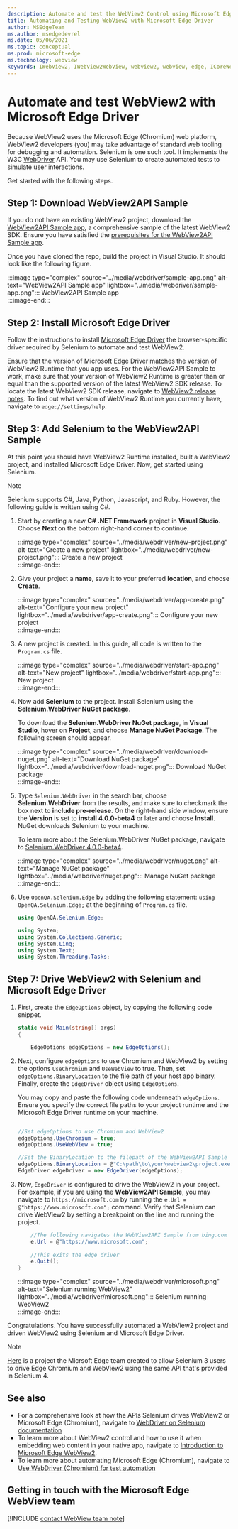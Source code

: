```yaml
---
description: Automate and test the WebView2 Control using Microsoft Edge Driver
title: Automating and Testing WebView2 with Microsoft Edge Driver
author: MSEdgeTeam
ms.author: msedgedevrel
ms.date: 05/06/2021
ms.topic: conceptual
ms.prod: microsoft-edge
ms.technology: webview
keywords: IWebView2, IWebView2WebView, webview2, webview, edge, ICoreWebView2, ICoreWebView2Controller, Selenium, Microsoft Edge Driver
---
```

# Automate and test WebView2 with Microsoft Edge Driver  

Because WebView2 uses the Microsoft Edge \(Chromium\) web platform, WebView2 developers \(you\) may take advantage of standard web tooling for debugging and automation.  Selenium is one such tool.  It implements the W3C [WebDriver][W3cWebdriver2] API.  You may use Selenium to create automated tests to simulate user interactions.  

Get started with the following steps.  

## Step 1:  Download WebView2API Sample  

If you do not have an existing WebView2 project, download the [WebView2API Sample app][GithubMicrosoftedgewebview2samplesSampleappsWebview2apisample], a comprehensive sample of the latest WebView2 SDK.  Ensure you have satisfied the [prerequisites for the WebView2API Sample app][GithubMicrosoftedgeWebview2samplesSampleappsWebview2apisamplePrerequisites].  

Once you have cloned the repo, build the project in Visual Studio.  It should look like the following figure.  

:::image type="complex" source="../media/webdriver/sample-app.png" alt-text="WebView2API Sample app" lightbox="../media/webdriver/sample-app.png":::
   WebView2API Sample app  
:::image-end:::    

## Step 2:  Install Microsoft Edge Driver  

Follow the instructions to install [Microsoft Edge Driver][WebdriverChromiumDownloadMicrosoftEdgeDriver] the browser-specific driver required by Selenium to automate and test WebView2.  

Ensure that the version of Microsoft Edge Driver matches the version of WebView2 Runtime that you app uses.  For the WebView2API Sample to work, make sure that your version of WebView2 Runtime is greater than or equal than the supported version of the latest WebView2 SDK release.  To locate the latest WebView2 SDK release, navigate to [WebView2 release notes][Webview2ReleaseNotes].  To find out what version of WebView2 Runtime you currently have, navigate to `edge://settings/help`.  

## Step 3:  Add Selenium to the WebView2API Sample  

At this point you should have WebView2 Runtime installed, built a WebView2 project, and installed Microsoft Edge Driver.  Now, get started using Selenium.  

> [!NOTE]
> Selenium supports C\#, Java, Python, Javascript, and Ruby.  However, the following guide is written using C\#.  

1.  Start by creating a new **C# .NET Framework** project in **Visual Studio**.  Choose **Next** on the bottom right-hand corner to continue.  
    
    :::image type="complex" source="../media/webdriver/new-project.png" alt-text="Create a new project" lightbox="../media/webdriver/new-project.png":::
       Create a new project  
    :::image-end:::  
    
1.  Give your project a **name**, save it to your preferred **location**, and choose **Create**.  
    
    :::image type="complex" source="../media/webdriver/app-create.png" alt-text="Configure your new project" lightbox="../media/webdriver/app-create.png":::
       Configure your new project  
    :::image-end:::  
    
1.  A new project is created.  In this guide, all code is written to the `Program.cs` file.  
    
    :::image type="complex" source="../media/webdriver/start-app.png" alt-text="New project" lightbox="../media/webdriver/start-app.png":::
       New project  
    :::image-end:::  
    
1.  Now add **Selenium** to the project.  Install Selenium using the **Selenium.WebDriver NuGet package**.  
    
    To download the **Selenium.WebDriver NuGet package**, in **Visual Studio**, hover on **Project**, and choose **Manage NuGet Package**.  The following screen should appear.  
    
    :::image type="complex" source="../media/webdriver/download-nuget.png" alt-text="Download NuGet package" lightbox="../media/webdriver/download-nuget.png":::
       Download NuGet package  
    :::image-end:::  
    
1.  Type `Selenium.WebDriver` in the search bar, choose **Selenium.WebDriver** from the results, and make sure to checkmark the box next to **include pre-release**.  On the right-hand side window, ensure the **Version** is set to **install 4.0.0-beta4** or later and choose **Install**.  NuGet downloads Selenium to your machine.  
    
    To learn more about the Selenium.WebDriver NuGet package, navigate to [Selenium.WebDriver 4.0.0-beta4][NugetSeleniumWebdriver700beta4].  
    
    :::image type="complex" source="../media/webdriver/nuget.png" alt-text="Manage NuGet package" lightbox="../media/webdriver/nuget.png":::
       Manage NuGet package  
    :::image-end:::  
    
1.  Use `OpenQA.Selenium.Edge` by adding the following statement:  `using OpenQA.Selenium.Edge;` at the beginning of `Program.cs` file.  
    
    ```csharp
    using OpenQA.Selenium.Edge;
    
    using System;
    using System.Collections.Generic;
    using System.Linq;
    using System.Text;
    using System.Threading.Tasks;
    ```  
    
## Step 7: Drive WebView2 with Selenium and Microsoft Edge Driver  

1.  First, create the `EdgeOptions` object, by copying the following code snippet.  
    
    ```csharp
    static void Main(string[] args)
    {

        EdgeOptions edgeOptions = new EdgeOptions();

    ```  
    
1.  Next, configure `edgeOptions` to use Chromium and WebView2 by setting the options `UseChromium` and `UseWebView` to true. Then, set `edgeOptions.BinaryLocation` to the file path of your host app binary. Finally, create the `EdgeDriver` object using `EdgeOptions`.  
    
    You may copy and paste the following code underneath `edgeOptions`.  Ensure you specify the correct file paths to your project runtime and the Microsoft Edge Driver runtime on your machine.  
    
    ```csharp

    //Set edgeOptions to use Chromium and WebView2
    edgeOptions.UseChromium = true;
    edgeOptions.UseWebView = true;

    //Set the BinaryLocation to the filepath of the WebView2API Sample runtime
    edgeOptions.BinaryLocation = @"C:\path\to\your\webview2\project.exe";
    EdgeDriver edgeDriver = new EdgeDriver(edgeOptions);

    ```  
    
3.  Now, `EdgeDriver` is configured to drive the WebView2 in your project.  For example, if you are using the **WebView2API Sample**, you may navigate to `https://microsoft.com` by running the `e.Url = @"https://www.microsoft.com";` command.  Verify that Selenium can drive WebView2 by setting a breakpoint on the line and running the project.  
    
    ```csharp
        //The following navigates the WebView2API Sample from bing.com to microsoft.com
        e.Url = @"https://www.microsoft.com";
        
        //This exits the edge driver
        e.Quit();
    }
    ```  
    
    :::image type="complex" source="../media/webdriver/microsoft.png" alt-text="Selenium running WebView2" lightbox="../media/webdriver/microsoft.png":::
       Selenium running WebView2  
    :::image-end:::
    
Congratulations.  You have successfully automated a WebView2 project and driven WebView2 using Selenium and Microsoft Edge Driver.  

> [!Note]
> [Here][GithubSeleniumProject] is a project the Micrsoft Edge team created to allow Selenium 3 users to drive Edge Chromium and WebView2 using the same API that's provided in Selenium 4.

## See also  

*   For a comprehensive look at how the APIs Selenium drives WebView2 or Microsoft Edge \(Chromium\), navigate to [WebDriver on Selenium documentation][SeleniumWebdriver]   
*   To learn more about WebView2 control and how to use it when embedding web content in your native app, navigate to [Introduction to Microsoft Edge WebView2][WebViewIndex].  
*   To learn more about automating Microsoft Edge \(Chromium\), navigate to [Use WebDriver (Chromium) for test automation][WebdriverChromium]   
    
## Getting in touch with the Microsoft Edge WebView team  

[!INCLUDE [contact WebView team note](../includes/contact-webview-team-note.md)]  

<!-- links -->  

[WebdriverChromium]: ../../webdriver-chromium/index.md "Use WebDriver (Chromium) for test automation | Microsoft Docs"  
[WebdriverChromiumDownloadMicrosoftEdgeDriver]: ../../webdriver-chromium/index.md#download-microsoft-edge-driver "Download Microsoft Edge Driver - Use WebDriver (Chromium) for test automation | Microsoft Docs"  
[WebViewIndex]: ../index.md "Introduction to Microsoft Edge WebView2 - Microsoft Docs"  
[Webview2ReleaseNotes]: ../release-notes.md "Release notes for WebView2 SDK | Microsoft Docs"  

[MicrosoftDeveloperMicrosoftEdgeWebDriverDownloads]: https://developer.microsoft.com/microsoft-edge/tools/webdriver#downloads "Download WebDriver | Microsoft Edge Developer"  

[GithubMicrosoftedgewebview2samplesSampleappsWebview2apisample]: https://github.com/MicrosoftEdge/WebView2Samples/tree/master/SampleApps/WebView2APISample "WebView2 API Sample - MicrosoftEdge/WebView2Samples | GitHub"  
[GithubMicrosoftedgeWebview2samplesSampleappsWebview2apisamplePrerequisites]: https://github.com/MicrosoftEdge/WebView2Samples/tree/master/SampleApps/WebView2APISample#prerequisites "Prerequisites - WebView2 API Sample | GitHub"  

[NugetSeleniumWebdriver700beta4]: https://www.nuget.org/packages/Selenium.WebDriver/4.0.0-beta4 "Selenium.WebDriver 4.0.0-beta4 | NuGet Gallery"  

[SeleniumWebdriver]: https://www.selenium.dev/documentation/en/webdriver "WebDriver | Selenium"  

[W3cWebdriver2]: https://www.w3.org/TR/webdriver2 "WebDriver | W3C"  

[GithubSeleniumProject]: https://github.com/microsoft/edge-selenium-tools "Selenium Tools for Microsoft Edge"
